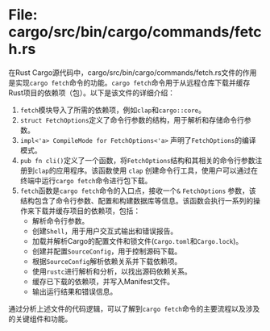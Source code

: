 # File: cargo/src/bin/cargo/commands/fetch.rs

在Rust Cargo源代码中，cargo/src/bin/cargo/commands/fetch.rs文件的作用是实现`cargo fetch`命令的功能。`cargo fetch`命令用于从远程仓库下载并缓存Rust项目的依赖项（包）。以下是该文件的详细介绍：

1. `fetch`模块导入了所需的依赖项，例如`clap`和`cargo::core`。
2. `struct FetchOptions`定义了命令行参数的结构，用于解析和存储命令行参数。
3. `impl<'a> CompileMode for FetchOptions<'a>` 声明了`FetchOptions`的编译模式。
4. `pub fn cli()`定义了一个函数，将`FetchOptions`结构和其相关的命令行参数注册到`clap`的应用程序。该函数使用 `clap` 创建命令行工具，使用户可以通过在终端中运行`cargo fetch`命令进行包下载。
5. `fetch`函数是`cargo fetch`命令的入口点，接收一个`&` `FetchOptions` 参数，该结构包含了命令行参数、配置和构建数据库等信息。该函数会执行一系列的操作来下载并缓存项目的依赖项，包括：
   - 解析命令行参数。
   - 创建`Shell`，用于用户交互式输出和错误报告。
   - 加载并解析Cargo的配置文件和锁文件(`Cargo.toml`和`Cargo.lock`)。
   - 创建并配置`SourceConfig`，用于控制源码下载。
   - 根据`SourceConfig`解析依赖关系并下载依赖项。
   - 使用`rustc`进行解析和分析，以找出源码依赖关系。
   - 缓存已下载的依赖项，并写入Manifest文件。
   - 输出运行结果和错误信息。

通过分析上述文件的代码逻辑，可以了解到`cargo fetch`命令的主要流程以及涉及的关键组件和功能。


